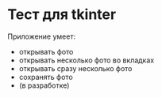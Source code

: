 # Тест для tkinter

Приложение умеет:
- открывать фото
- открывать несколько фото во вкладках
- открывать сразу несколько фото
- сохранять фото
- (в разработке)